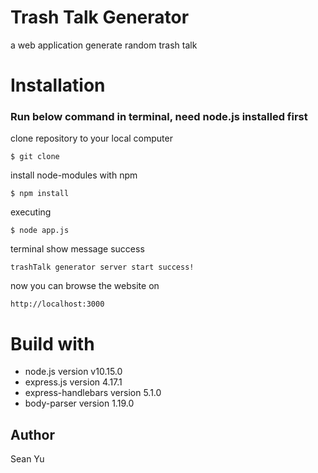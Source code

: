 # Trash Talk Generator
a web application generate random trash talk

# Installation

### Run below command in terminal, need node.js installed first

clone repository to your local computer
```
$ git clone 
```
install node-modules with npm
```
$ npm install
```
executing
```
$ node app.js
```
terminal show message success
 ```
trashTalk generator server start success!
```
now you can browse the website on
```
http://localhost:3000
```

# Build with
- node.js version v10.15.0
- express.js version 4.17.1
- express-handlebars version 5.1.0
- body-parser version 1.19.0

## Author
Sean Yu